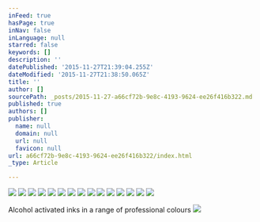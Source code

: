 ```yaml
---
inFeed: true
hasPage: true
inNav: false
inLanguage: null
starred: false
keywords: []
description: ''
datePublished: '2015-11-27T21:39:04.255Z'
dateModified: '2015-11-27T21:38:50.065Z'
title: ''
author: []
sourcePath: _posts/2015-11-27-a66cf72b-9e8c-4193-9624-ee26f416b322.md
published: true
authors: []
publisher:
  name: null
  domain: null
  url: null
  favicon: null
url: a66cf72b-9e8c-4193-9624-ee26f416b322/index.html
_type: Article

---
```

![](https://the-grid-user-content.s3-us-west-2.amazonaws.com/f30faece-1867-4018-b99e-2c986ad57a49.jpg)
![](https://the-grid-user-content.s3-us-west-2.amazonaws.com/7ca85a44-424d-4eb6-9bff-d9021b2d76a7.jpg)
![](https://the-grid-user-content.s3-us-west-2.amazonaws.com/0c6f2fa1-8535-4c8e-a9fd-b9a203e0521a.jpg)
![](https://the-grid-user-content.s3-us-west-2.amazonaws.com/c9a3fe88-65df-4679-bfac-80eecd73c647.jpg)
![](https://the-grid-user-content.s3-us-west-2.amazonaws.com/5a787b56-1f0b-4c5a-84b3-2d1608a9dd08.jpg)
![](https://the-grid-user-content.s3-us-west-2.amazonaws.com/2ae408d7-fce4-43c6-b03e-b5a40afd4657.jpg)
![](https://the-grid-user-content.s3-us-west-2.amazonaws.com/1919f369-ffb2-42dd-9b24-1614eafc1f07.jpg)
![](https://the-grid-user-content.s3-us-west-2.amazonaws.com/d7da63ea-2d1f-43f0-9ed0-00320f830176.jpg)
![](https://the-grid-user-content.s3-us-west-2.amazonaws.com/5d36948d-e5be-46ed-acfd-4cd070c7f5fb.jpg)
![](https://the-grid-user-content.s3-us-west-2.amazonaws.com/5ee96045-4808-4af4-92dd-aa2c0699e074.jpg)
![](https://the-grid-user-content.s3-us-west-2.amazonaws.com/988f361f-df4d-448e-a06d-682f8b541cd8.jpg)
![](https://the-grid-user-content.s3-us-west-2.amazonaws.com/d17e6baa-e756-45d6-abf3-5e1a24ff08e4.jpg)
![](https://the-grid-user-content.s3-us-west-2.amazonaws.com/13b5ba3c-283f-4437-83e0-aa222e7c8293.jpg)
![](https://the-grid-user-content.s3-us-west-2.amazonaws.com/2565acf5-4840-47ed-a9ce-0f687477934f.jpg)
![](https://the-grid-user-content.s3-us-west-2.amazonaws.com/01266b51-cf53-4c6b-ae37-82d06285b4eb.jpg)

Alcohol activated inks in a range of professional colours
![](https://the-grid-user-content.s3-us-west-2.amazonaws.com/4ff9d832-d81e-497c-971b-5df60b80bdfc.jpg)